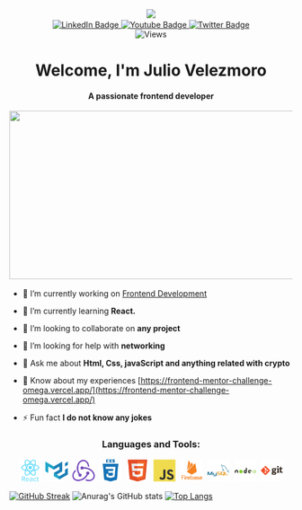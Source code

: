   <div id="header" align="center">
  <img src="https://media.giphy.com/media/M9gbBd9nbDrOTu1Mqx/giphy.gif" width="100"/>
</div>
<div id="badges" align="center">
  <a href="your-linkedin-URL">
    <img src="https://img.shields.io/badge/LinkedIn-blue?style=for-the-badge&logo=linkedin&logoColor=white" alt="LinkedIn Badge"/>
  </a>
  <a href="your-youtube-URL">
    <img src="https://img.shields.io/badge/YouTube-red?style=for-the-badge&logo=youtube&logoColor=white" alt="Youtube Badge"/>
  </a>
  <a href="your-twitter-URL">
    <img src="https://img.shields.io/badge/Twitter-blue?style=for-the-badge&logo=twitter&logoColor=white" alt="Twitter Badge"/>
  </a>
</div>
<div align="center">
<img src="https://komarev.com/ghpvc/?username=Lakorthus&style=flat-square&color=blue"  alt="Views"/>
</div>


  <div>
    <h1 align="center">Welcome, I'm Julio Velezmoro</h1>
    <h4 align="center">A passionate frontend developer</h4>
  </div>

<div align="center">
  <img src="https://media.giphy.com/media/MGdfeiKtEiEPS/giphy.gif" width="600" height="300"/>
</div>


- 🔭 I’m currently working on [Frontend Development](https://frontend-mentor-challenge-omega.vercel.app/)

- 🌱 I’m currently learning **React.**

- 👯 I’m looking to collaborate on **any project**

- 🤝 I’m looking for help with **networking**

- 💬 Ask me about **Html, Css, javaScript and anything related with crypto**

- 📄 Know about my experiences [https://frontend-mentor-challenge-omega.vercel.app/](https://frontend-mentor-challenge-omega.vercel.app/)

- ⚡ Fun fact **I do not know any jokes**


<div>
  <h3 align="center">Languages and Tools:</h3>
  <div align="center">
    <img src="https://github.com/devicons/devicon/blob/master/icons/react/react-original-wordmark.svg" title="React" alt="React" width="40" height="40"/>&nbsp;
    <img src="https://github.com/devicons/devicon/blob/master/icons/materialui/materialui-original.svg" title="Material UI" alt="Material UI" width="40" height="40"/>&nbsp;
    <img src="https://github.com/devicons/devicon/blob/master/icons/redux/redux-original.svg" title="Redux" alt="Redux " width="40" height="40"/>&nbsp;
    <img src="https://github.com/devicons/devicon/blob/master/icons/css3/css3-plain-wordmark.svg"  title="CSS3" alt="CSS" width="40" height="40"/>&nbsp;
    <img src="https://github.com/devicons/devicon/blob/master/icons/html5/html5-original.svg" title="HTML5" alt="HTML" width="40" height="40"/>&nbsp;
    <img src="https://github.com/devicons/devicon/blob/master/icons/javascript/javascript-original.svg" title="JavaScript" alt="JavaScript" width="40" height="40"/>&nbsp;
    <img src="https://github.com/devicons/devicon/blob/master/icons/firebase/firebase-plain-wordmark.svg" title="Firebase" alt="Firebase" width="40" height="40"/>&nbsp;
    <img src="https://github.com/devicons/devicon/blob/master/icons/mysql/mysql-original-wordmark.svg" title="MySQL"  alt="MySQL" width="40" height="40"/>&nbsp;
  <img src="https://github.com/devicons/devicon/blob/master/icons/nodejs/nodejs-original-wordmark.svg" title="NodeJS" alt="NodeJS" width="40" height="40"/>&nbsp;
    <img src="https://github.com/devicons/devicon/blob/master/icons/git/git-original-wordmark.svg" title="Git" **alt="Git" width="40" height="40"/>
  </div> 
</div>

[![GitHub Streak](http://github-readme-streak-stats.herokuapp.com?user=Lakorthus&theme=dracula&hide_border=true)](https://git.io/streak-stats)
![Anurag's GitHub stats](https://github-readme-stats.vercel.app/api?username=Lakorthus&show_icons=true&theme=dracula&hide_border=true)
[![Top Langs](https://github-readme-stats.vercel.app/api/top-langs/?username=Lakorthus&layout=compact&theme=dracula&hide_border=true)](https://github.com/anuraghazra/github-readme-stats)


